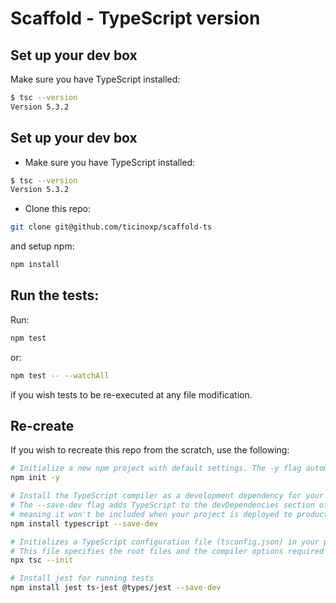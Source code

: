 # Scaffold - TypeScript version

## Set up your dev box

Make sure you have TypeScript installed:

```bash
$ tsc --version
Version 5.3.2
```

## Set up your dev box

- Make sure you have TypeScript installed:

```bash
$ tsc --version
Version 5.3.2
```

- Clone this repo:

```bash
git clone git@github.com/ticinoxp/scaffold-ts
```

and setup npm:

```bash
npm install
```

## Run the tests:
Run:

```bash
npm test
```

or:

```bash
npm test -- --watchAll
```

if you wish tests to be re-executed at any file modification.


## Re-create
If you wish to recreate this repo from the scratch, use the following:

```bash
# Initialize a new npm project with default settings. The -y flag automatically confirms
npm init -y

# Install the TypeScript compiler as a development dependency for your project
# The --save-dev flag adds TypeScript to the devDependencies section of your package.json,
# meaning it won't be included when your project is deployed to production environments
npm install typescript --save-dev

# Initializes a TypeScript configuration file (tsconfig.json) in your project.
# This file specifies the root files and the compiler options required to compile the project.
npx tsc --init

# Install jest for running tests
npm install jest ts-jest @types/jest --save-dev
```
